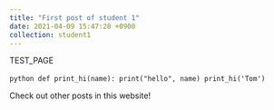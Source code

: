 ```yaml
---
title: "First post of student 1"
date: 2021-04-09 15:47:28 +0900
collection: student1
---
```


TEST_PAGE

​```python
def print_hi(name):
  print("hello", name)
print_hi('Tom')
​```

Check out other posts in this website! 

[jekyll-docs]: https://jekyllrb.com/docs/home
[jekyll-gh]:   https://github.com/jekyll/jekyll
[jekyll-talk]: https://talk.jekyllrb.com/
